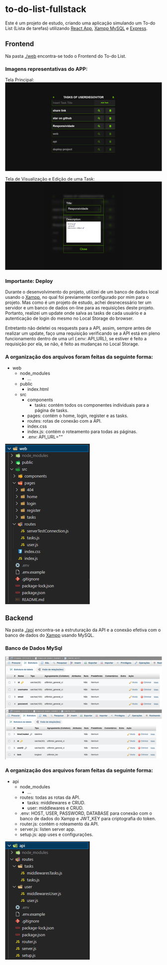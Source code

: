 # to-do-list-fullstack

Este é um projeto de estudo, criando uma aplicação simulando um To-do List (Lista de tarefas) utilizando [React App](https://pt-br.reactjs.org/docs/create-a-new-react-app.html), [Xampp MySQL](https://www.apachefriends.org/pt_br/index.html) e [Express](https://expressjs.com/pt-br/).

## Frontend
Na pasta [./web](https://github.com/DiegoVitorGomesDias/to-do-list-fullstack/tree/master/web) encontra-se todo o Frontend do To-do List.

### Imagens representativas do APP:

Tela Principal:
![Main Screen](./readme-assets/main-screen.png)

Tela de Visualização e Edição de uma Task:
![View Details Task](./readme-assets/view-task-screen.png)

### Importante: Deploy
Durante o desenvolvimento do projeto, utilizei de um banco de dados local usando o [Xampp](https://www.apachefriends.org/pt_br/index.html), no qual foi previamente configurado por mim para o projeto. Mas como é um projeto de estudo, achei desnecessário ter um servidor e um banco de dados on-line para as requisições deste projeto. Portanto, realizei um update onde salva as tasks de cada usuário e a autenticação de login do mesmo no Local Storage do browser.

Entretanto não deletei os resquests para a API, assim, sempre antes de realizar um update, faço uma requisição verificando se a API está em pleno funcionamento dentro de uma url (.env: API_URL), se estiver é feito a requisição por ela, se não, é feito as mudanças no Local Storage.

### A organização dos arquivos foram feitas da seguinte forma:
- web
    - node_modules
        - ...
    - public
        - index.html
    - src
        - components
            -   tasks: contém todos os componentes individuais para a página de tasks.
        - pages: contém o home, login, register e as tasks.
        - routes: rotas de conexão com a API.
        - index.css
        - index.js: contém o roteamento para todas as páginas.
        - .env: API_URL=""

![Imagem Representativa](./readme-assets/web_archives.png)

## Backend
Na pasta [./api](https://github.com/DiegoVitorGomesDias/to-do-list-fullstack/tree/master/api) encontra-se a estruturação da API e a conexão efetiva com o banco de dados do [Xampp](https://www.apachefriends.org/pt_br/index.html) usando MySQL.

### Banco de Dados MySql
![Users Structure](./readme-assets/db-users.png)
![Tasks Structure](./readme-assets/db-tasks.png)

### A organização dos arquivos foram feitas da seguinte forma:
- api
    - node_modules
        - ...
    - routes: todas as rotas da API.
        - tasks: middlewares e CRUD.
        - user:  middlewares e CRUD.
    - .env: HOST, USER, PASSWORD, DATABASE para conexão com o banco de dados do Xampp e JWT_KEY para criptografia do token.
    - router.js: contém o roteamento da API.
    - server.js: listen server app.
    - setup.js: app uses e configurações.


![Imagem Representativa](./readme-assets/api_archives.png)
